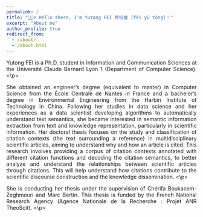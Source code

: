 ```yaml
---
permalink: /
title: "🙋🏻‍♀️ Hello there, I'm Yutong FEI 费钰童 [fèi yù tóng]！"
excerpt: "About me"
author_profile: true
redirect_from: 
  - /about/
  - /about.html
---
```


<p align='justify'>  
Yutong FEI is a Ph.D. student in Information and Communication Sciences at the Université Claude Bernard Lyon 1 (Department of Computer Science).
<\p>

<p align='justify'>  
She obtained an engineer’s degree (equivalent to master) in Computer Science from the École Centrale de Nantes in France and a bachelor’s degree in Environmental Engineering from the Harbin Institute of Technology in China. Following her studies in data science and her experiences as a data scientist developing algorithms to automatically understand text semantics, she became interested in semantic information extraction from text and knowledge representation, particularly in scientific information. Her doctoral thesis focuses on the study and classification of citation contexts (the text surrounding a reference) in multidisciplinary scientific articles, aiming to understand why and how an article is cited. This research involves providing a corpus of citation contexts annotated with different citation functions and decoding the citation semantics, to better analyze and understand the relationships between scientific articles through citations. This will help understand how citations contribute to the scientific discourse construction and the knowledge dissemination.
<\p>

<p align='justify'> 
She is conducting her thesis under the supervision of Chérifa Boukacem-Zeghmouri and Marc Bertin. This thesis is funded by the French National Research Agency (Agence Nationale de la Recherche : Projet ANR TheoScit).   
<\p>
